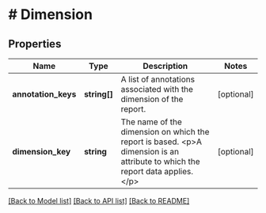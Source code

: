 # # Dimension

## Properties

Name | Type | Description | Notes
------------ | ------------- | ------------- | -------------
**annotation_keys** | **string[]** | A list of annotations associated with the dimension of the report. | [optional]
**dimension_key** | **string** | The name of the dimension on which the report is based. &lt;p&gt;A dimension is an attribute to which the report data applies.&lt;/p&gt; | [optional]

[[Back to Model list]](../../README.md#models) [[Back to API list]](../../README.md#endpoints) [[Back to README]](../../README.md)
